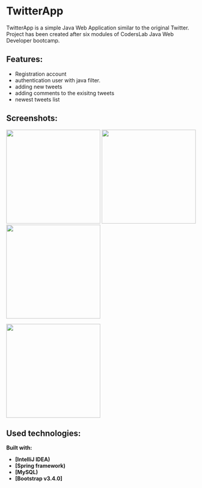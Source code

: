 # TwitterApp

TwitterApp is a simple Java Web Application similar to the original Twitter. Project has been created after six modules of CodersLab Java Web Developer bootcamp. 


## Features:

- Registration account
- authentication user with java filter. 
- adding new tweets
- adding comments to the exisitng tweets
- newest tweets list


## Screenshots:

<img src="https://i.imgur.com/eK8QRVx.png" width="250" />  <img src="https://i.imgur.com/GdcksoK.png" width="250" />  <img src="https://i.imgur.com/YqSMgr8.png" width="250" />

<img src="https://i.imgur.com/n5ZsM8p.png" width="250" />



## Used technologies: 

<b>Built with:<b>
- [IntelliJ IDEA)
- [Spring framework)
- [MySQL)
- [Bootstrap v3.4.0]

